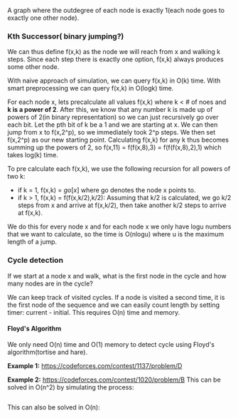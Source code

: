 A graph where the outdegree of each node is exactly 1(each node goes to exactly one other node).
### Kth Successor( binary jumping?)
We can thus define f(x,k) as the node we will reach from x and walking k steps. Since each step there is exactly one option, f(x,k) always produces some other node.

With naive approach of simulation, we can query f(x,k) in O(k) time. With smart preprocessing we can query f(x,k) in O(logk) time.

For each node x, lets precalculate all values f(x,k) where k < # of noes and **k is a power of 2**. After this, we know that any number k is made up of powers of 2(in binary representation) so we can just recursively go over each bit. Let the pth bit of k be a 1 and we are starting at x. We can then jump from x to f(x,2^p), so we immediately took 2^p steps. We then set f(x,2^p) as our new starting point. Calculating f(x,k) for any k thus becomes summing up the powers of 2, so f(x,11) = f(f(x,8),3) = f(f(f(x,8),2),1) which takes log(k) time.

To pre calculate each f(x,k), we use the following recursion for all powers of two k:
- if k = 1, f(x,k) = $go[x]$ where go denotes the node x points to.
- if k > 1, f(x,k) = f(f(x,k/2),k/2): Assuming that k/2 is calculated, we go k/2 steps from x and arrive at f(x,k/2), then take another k/2 steps to arrive at f(x,k).

We do this for every node x and for each node x we only have logu numbers that we want to calculate, so the time is O(nlogu) where u is the maximum length of a jump.

### Cycle detection
If we start at a node x and walk, what is the first node in the cycle and how many nodes are in the cycle?

We can keep track of visited cycles. If a node is visited a second time, it is the first node of the sequence and we can easily count length by setting timer: current - initial. This requires O(n) time and memory.

#### Floyd's Algorithm
We only need O(n) time and O(1) memory to detect cycle using Floyd's algorithm(tortise and hare).

**Example 1:** https://codeforces.com/contest/1137/problem/D


**Example 2:** https://codeforces.com/contest/1020/problem/B
This can be solved in O(n^2) by simulating the process:
```cpp

```

This can also be solved in O(n):

```cpp

```



  
